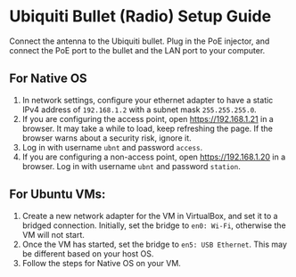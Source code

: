 # Ubiquiti Bullet (Radio) Setup Guide
Connect the antenna to the Ubiquiti bullet. Plug in the PoE injector, and connect the PoE port to the bullet and the LAN port to your computer.
## For Native OS
 1. In network settings, configure your ethernet adapter to have a static IPv4 address of `192.168.1.2` with a subnet mask `255.255.255.0`.
 2. If you are configuring the access point, open https://192.168.1.21 in a browser. It may take a while to load, keep refreshing the page. If the browser warns about a security risk, ignore it. 
 3. Log in with username `ubnt` and password `access`.
 4. If you are configuring a non-access point, open https://192.168.1.20 in a browser. Log in with username `ubnt` and password `station`.

## For Ubuntu VMs:

 1. Create a new network adapter for the VM in VirtualBox, and set it to a bridged connection. Initially, set the bridge to `en0: Wi-Fi`, otherwise the VM will not start.
 2. Once the VM has started, set the bridge to `en5: USB Ethernet`. This may be different based on your host OS.
 3. Follow the steps for Native OS on your VM.
